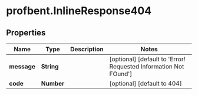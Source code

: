 # profbent.InlineResponse404

## Properties
Name | Type | Description | Notes
------------ | ------------- | ------------- | -------------
**message** | **String** |  | [optional] [default to &#x27;Error! Requested Information Not FOund&#x27;]
**code** | **Number** |  | [optional] [default to 404]
